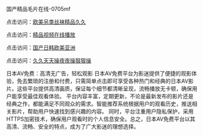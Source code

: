 国产精品毛片在线-0705mf

点击访问：<a href="https://vassv.pages.dev/">欧美另类丝袜精品久久</a>

点击访问：<a href="https://gsd-agv.pages.dev/">精品视频在线播放</a>

点击访问：<a href="https://gda-c7m.pages.dev/">国产日韩欧美亚洲</a>

点击访问：<a href="https://tfda.pages.dev/">久久天天操夜夜操狠狠操</a>

日本AV免费：高清无广告，轻松观影
日本AV免费平台为影迷提供了便捷的观影体验，免去繁琐的注册和付费，只需简单点击即可享受各种热门和经典的日本AV影片。这些平台提供高清画质，保证每个细节都清晰呈现，流畅播放无卡顿，确保用户能享受最佳观看体验。
平台内容丰富，定期更新，不论是最新发布的影片还是经典之作，都能满足不同观众的需求。智能推荐系统根据用户的观看历史，推送相关影片，帮助用户快速找到感兴趣的内容。
同时，平台注重用户隐私保护，采用HTTPS加密技术，确保用户观看时的个人信息安全。总之，日本AV免费平台以其高清、流畅、安全的特点，成为了广大影迷的理想选择。

<span style="display:none;">[Canonical link](https://github.com/x20250705/x06 ）</span>


